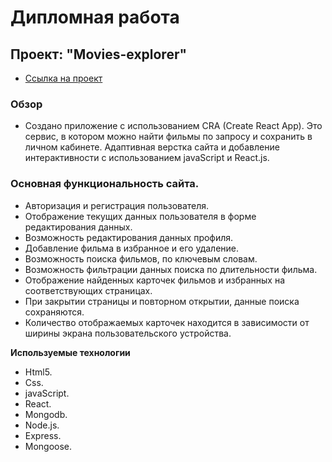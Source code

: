 # Дипломная работа
## Проект: "Movies-explorer"
* [Ссылка на проект](https://movie.frontend.nomoredomains.xyz)

### Обзор

* Создано приложение с использованием CRA (Create React App). Это сервис, в котором можно найти фильмы по запросу и сохранить в личном кабинете. Адаптивная верстка сайта и добавление интерактивности с использованием javaScript и React.js.

### Основная функциональность сайта.

* Авторизация и регистрация пользователя.
* Отображение текущих данных пользователя в форме редактирования данных.
* Возможность редактирования данных профиля.
* Добавление фильма в избранное и его удаление.
* Возможность поиска фильмов, по ключевым словам.
* Возможность фильтрации данных поиска по длительности фильма.
* Отображение найденных карточек фильмов и избранных на соответствующих страницах.
* При закрытии страницы и повторном открытии, данные поиска сохраняются.
* Количество отображаемых карточек находится в зависимости от ширины экрана пользовательского устройства.

**Используемые технологии**

* Html5.
* Css.
* javaScript.
* React.
* Mongodb.
* Node.js.
* Express.
* Mongoose.
